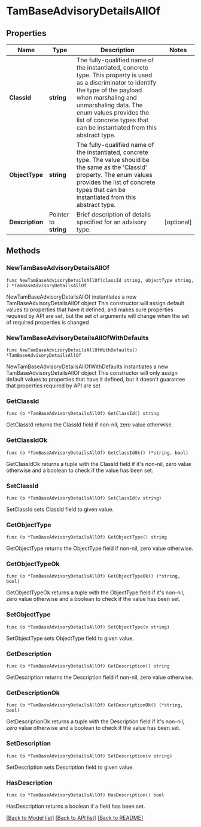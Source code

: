 # TamBaseAdvisoryDetailsAllOf

## Properties

Name | Type | Description | Notes
------------ | ------------- | ------------- | -------------
**ClassId** | **string** | The fully-qualified name of the instantiated, concrete type. This property is used as a discriminator to identify the type of the payload when marshaling and unmarshaling data. The enum values provides the list of concrete types that can be instantiated from this abstract type. | 
**ObjectType** | **string** | The fully-qualified name of the instantiated, concrete type. The value should be the same as the &#39;ClassId&#39; property. The enum values provides the list of concrete types that can be instantiated from this abstract type. | 
**Description** | Pointer to **string** | Brief description of details specified for an advisory type. | [optional] 

## Methods

### NewTamBaseAdvisoryDetailsAllOf

`func NewTamBaseAdvisoryDetailsAllOf(classId string, objectType string, ) *TamBaseAdvisoryDetailsAllOf`

NewTamBaseAdvisoryDetailsAllOf instantiates a new TamBaseAdvisoryDetailsAllOf object
This constructor will assign default values to properties that have it defined,
and makes sure properties required by API are set, but the set of arguments
will change when the set of required properties is changed

### NewTamBaseAdvisoryDetailsAllOfWithDefaults

`func NewTamBaseAdvisoryDetailsAllOfWithDefaults() *TamBaseAdvisoryDetailsAllOf`

NewTamBaseAdvisoryDetailsAllOfWithDefaults instantiates a new TamBaseAdvisoryDetailsAllOf object
This constructor will only assign default values to properties that have it defined,
but it doesn't guarantee that properties required by API are set

### GetClassId

`func (o *TamBaseAdvisoryDetailsAllOf) GetClassId() string`

GetClassId returns the ClassId field if non-nil, zero value otherwise.

### GetClassIdOk

`func (o *TamBaseAdvisoryDetailsAllOf) GetClassIdOk() (*string, bool)`

GetClassIdOk returns a tuple with the ClassId field if it's non-nil, zero value otherwise
and a boolean to check if the value has been set.

### SetClassId

`func (o *TamBaseAdvisoryDetailsAllOf) SetClassId(v string)`

SetClassId sets ClassId field to given value.


### GetObjectType

`func (o *TamBaseAdvisoryDetailsAllOf) GetObjectType() string`

GetObjectType returns the ObjectType field if non-nil, zero value otherwise.

### GetObjectTypeOk

`func (o *TamBaseAdvisoryDetailsAllOf) GetObjectTypeOk() (*string, bool)`

GetObjectTypeOk returns a tuple with the ObjectType field if it's non-nil, zero value otherwise
and a boolean to check if the value has been set.

### SetObjectType

`func (o *TamBaseAdvisoryDetailsAllOf) SetObjectType(v string)`

SetObjectType sets ObjectType field to given value.


### GetDescription

`func (o *TamBaseAdvisoryDetailsAllOf) GetDescription() string`

GetDescription returns the Description field if non-nil, zero value otherwise.

### GetDescriptionOk

`func (o *TamBaseAdvisoryDetailsAllOf) GetDescriptionOk() (*string, bool)`

GetDescriptionOk returns a tuple with the Description field if it's non-nil, zero value otherwise
and a boolean to check if the value has been set.

### SetDescription

`func (o *TamBaseAdvisoryDetailsAllOf) SetDescription(v string)`

SetDescription sets Description field to given value.

### HasDescription

`func (o *TamBaseAdvisoryDetailsAllOf) HasDescription() bool`

HasDescription returns a boolean if a field has been set.


[[Back to Model list]](../README.md#documentation-for-models) [[Back to API list]](../README.md#documentation-for-api-endpoints) [[Back to README]](../README.md)


